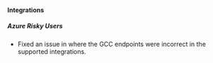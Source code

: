 
#### Integrations

##### Azure Risky Users

- Fixed an issue in where the GCC endpoints were incorrect in the supported integrations.
